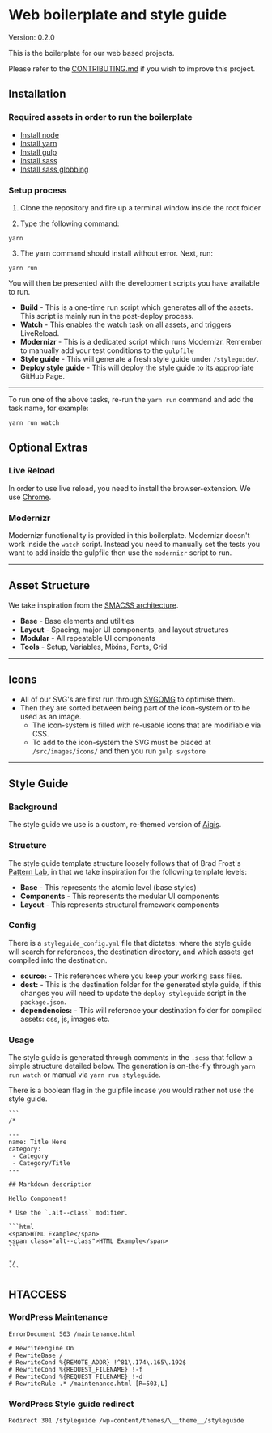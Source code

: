 # Web boilerplate and style guide

Version: 0.2.0

This is the boilerplate for our web based projects.

Please refer to the [CONTRIBUTING.md](./CONTRIBUTING.md) if you wish to improve this project.

## **Installation**

### Required assets in order to run the boilerplate

- [Install node](http://nodejs.org/download/)
- [Install yarn](https://yarnpkg.com/en/)
- [Install gulp](https://github.com/gulpjs/gulp/blob/master/docs/getting-started.md)
- [Install sass](http://sass-lang.com/install)
- [Install sass globbing](https://github.com/chriseppstein/sass-globbing)

### Setup process

1. Clone the repository and fire up a terminal window inside the root folder

2. Type the following command:

```
yarn
```
3. The yarn command should install without error. Next, run:

```
yarn run
```
You will then be presented with the development scripts you have available to run.

* **Build** - This is a one-time run script which generates all of the assets. This script is mainly run in the post-deploy process.
* **Watch** - This enables the watch task on all assets, and triggers LiveReload.
* **Modernizr** - This is a dedicated script which runs Modernizr. Remember to manually add your test conditions to the `gulpfile`
* **Style guide** - This will generate a fresh style guide under `/styleguide/`.
* **Deploy style guide** - This will deploy the style guide to its appropriate GitHub Page.

---

To run one of the above tasks, re-run the `yarn run` command and add the task name, for example:

```
yarn run watch
```

## **Optional Extras**

### Live Reload

In order to use live reload, you need to install the browser-extension. We use [Chrome](https://chrome.google.com/webstore/detail/livereload/jnihajbhpnppcggbcgedagnkighmdlei?hl=en).

### Modernizr

Modernizr functionality is provided in this boilerplate. Modernizr doesn't work inside the `watch` script. Instead you need to manually set the tests you want to add inside the gulpfile then use the `modernizr` script to run.

---

## **Asset Structure**

We take inspiration from the [SMACSS architecture](https://smacss.com/).

- **Base** - Base elements and utilities
- **Layout** - Spacing, major UI components, and layout structures
- **Modular** - All repeatable UI components
- **Tools** - Setup, Variables, Mixins, Fonts, Grid

---

## **Icons**

- All of our SVG's are first run through [SVGOMG](https://jakearchibald.github.io/svgomg/) to optimise them.
- Then they are sorted between being part of the icon-system or to be used as an image.
	- The icon-system is filled with re-usable icons that are modifiable via CSS.
	- To add to the icon-system the SVG must be placed at `/src/images/icons/` and then you run `gulp svgstore`

---

## **Style Guide**

### Background

The style guide we use is a custom, re-themed version of [Aigis](https://pxgrid.github.io/aigis/).

### Structure

The style guide template structure loosely follows that of Brad Frost's [Pattern Lab](http://patternlab.io/about.html), in that we take inspiration for the following template levels:

- **Base** - This represents the atomic level (base styles)
- **Components** - This represents the modular UI components
- **Layout** - This represents structural framework components

### Config

There is a `styleguide_config.yml` file that dictates: where the style guide will search for references, the destination directory, and which assets get compiled into the destination.

- **source:** - This references where you keep your working sass files.
- **dest:** - This is the destination folder for the generated style guide, if this changes you will need to update the `deploy-styleguide` script in the `package.json`.
- **dependencies:** - This will reference your destination folder for compiled assets: css, js, images etc.

### Usage

The style guide is generated through comments in the `.scss` that follow a simple structure detailed below. The generation is on-the-fly through `yarn run watch` or manual via `yarn run styleguide`.

There is a boolean flag in the gulpfile incase you would rather not use the style guide.

	```
	/*

	---
	name: Title Here
	category:
	 - Category
	 - Category/Title
	---

	## Markdown description

	Hello Component!

	* Use the `.alt--class` modifier.

	```html
	<span>HTML Example</span>
	<span class="alt--class">HTML Example</span>
	```

	*/
	```

## **HTACCESS**

### WordPress Maintenance

```
ErrorDocument 503 /maintenance.html

# RewriteEngine On
# RewriteBase /
# RewriteCond %{REMOTE_ADDR} !^81\.174\.165\.192$
# RewriteCond %{REQUEST_FILENAME} !-f
# RewriteCond %{REQUEST_FILENAME} !-d
# RewriteRule .* /maintenance.html [R=503,L]
```

### WordPress Style guide redirect

```
Redirect 301 /styleguide /wp-content/themes/\__theme__/styleguide
```
